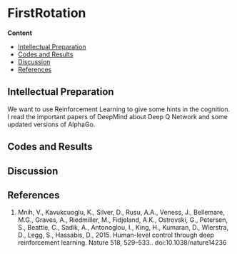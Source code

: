# FirstRotation 
**Content**
- [Intellectual Preparation](#intelectual-preparation)
- [Codes and Results](#codes-and-main-results)
- [Discussion](#discussion)
- [References](#references)

## Intellectual Preparation
  We want to use Reinforcement Learning to give some hints in the cognition. I read the important papers of DeepMind about Deep Q Network and some updated versions of AlphaGo.     




## Codes and Results





## Discussion






## References
1.  Mnih, V., Kavukcuoglu, K., Silver, D., Rusu, A.A., Veness, J., Bellemare, M.G., Graves, A., Riedmiller, M., Fidjeland, A.K., Ostrovski, G., Petersen, S., Beattie, C., Sadik, A., Antonoglou, I., King, H., Kumaran, D., Wierstra, D., Legg, S., Hassabis, D., 2015. Human-level control through deep reinforcement learning. Nature 518, 529–533.. doi:10.1038/nature14236













